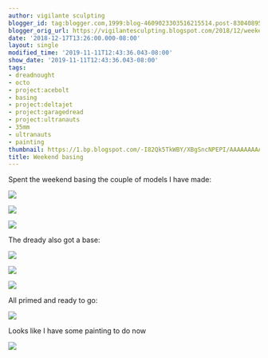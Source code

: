 ```yaml
---
author: vigilante sculpting
blogger_id: tag:blogger.com,1999:blog-4609023303516215514.post-8304089556674203593
blogger_orig_url: https://vigilantesculpting.blogspot.com/2018/12/weekend-basing.html
date: '2018-12-17T13:26:00.000-08:00'
layout: single
modified_time: '2019-11-11T12:43:36.043-08:00'
show_date: '2019-11-11T12:43:36.043-08:00'
tags:
- dreadnought
- octo
- project:acebolt
- basing
- project:deltajet
- project:garagedread
- project:ultranauts
- 35mm
- ultranauts
- painting
thumbnail: https://1.bp.blogspot.com/-I82Qk5TkWBY/XBgSncNPEPI/AAAAAAAAAIY/kKYA7m8Xfkojw4SGOd7D4vQxnPsrrJqfwCLcBGAs/s1600/IMG_5981.JPG
title: Weekend basing
---
```

Spent the weekend basing the couple of models I have made:  
  

![](https://1.bp.blogspot.com/-jnX9iPekQYc/XBgSmua8B-I/AAAAAAAAAIM/CKsEc-HpdGwVR9pHyWoRwfCuSyXGsAEhQCLcBGAs/s1600/IMG_5971.JPG)

  

![](https://1.bp.blogspot.com/-Nr0qY5OO5S4/XBgSmZgY0UI/AAAAAAAAAIE/BTRnPWsibcI3mLqYamNsVziZFftBMGlCgCLcBGAs/s1600/IMG_5972.JPG)

![](https://1.bp.blogspot.com/-UlDIMExXKqU/XBgSm-agImI/AAAAAAAAAIQ/-8ylLJAP0NMbIps11_k6mxw-r-QTG8t9gCLcBGAs/s1600/IMG_5975.JPG)

  
The dready also got a base:  
  

![](https://2.bp.blogspot.com/-u_zb3r-Pv-M/XBgSmnSZBZI/AAAAAAAAAII/vMi22HAsXaEizfDHsd2L7g6oj945QunqgCLcBGAs/s1600/IMG_5974.JPG)

  

![](https://4.bp.blogspot.com/--j8WW_TwboE/XBgTjZojO4I/AAAAAAAAAIo/PqACqsaw58IDLFcZAt2CF0uUTo3BPLV2ACLcBGAs/s1600/IMG_5976.JPG)

  

![](https://1.bp.blogspot.com/-J09cCfblMdE/XBgTjWkRSTI/AAAAAAAAAIs/nXsY1qa_RigXYAqEl3uQ8src4lubUioLgCLcBGAs/s1600/IMG_5977.JPG)

  
All primed and ready to go:  
  
  

![](https://3.bp.blogspot.com/-ggdvzlgyeoM/XBgSnEErV5I/AAAAAAAAAIU/VdrQTPiuWh4ufMncbzD8F0zYjw-0JTZ8wCLcBGAs/s1600/IMG_5979.JPG)

  
Looks like I have some painting to do now  
  

![](https://1.bp.blogspot.com/-I82Qk5TkWBY/XBgSncNPEPI/AAAAAAAAAIY/kKYA7m8Xfkojw4SGOd7D4vQxnPsrrJqfwCLcBGAs/s1600/IMG_5981.JPG)

  

